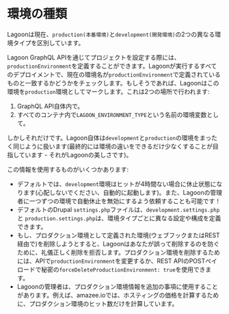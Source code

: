 # 環境の種類

Lagoonは現在、`production(本番環境)`と`development(開発環境)`の2つの異なる環境タイプを区別しています。

Lagoon GraphQL APIを通じてプロジェクトを設定する際には、`productionEnvironment`を定義することができます。Lagoonが実行するすべてのデプロイメントで、現在の環境名が`productionEnvironment`で定義されているものと一致するかどうかをチェックします。もしそうであれば、Lagoonはこの環境を`production`環境としてマークします。これは2つの場所で行われます:

1. GraphQL API自体内で。
2. すべてのコンテナ内で`LAGOON_ENVIRONMENT_TYPE`という名前の環境変数として。

しかしそれだけです。Lagoon自体は`development`と`production`の環境をまったく同じように扱います(最終的には環境の違いをできるだけ少なくすることが目指しています - それがLagoonの美しさです)。

この情報を使用するものがいくつかあります:

* デフォルトでは、`development`環境はヒットが4時間ない場合に休止状態になります(心配しないでください、自動的に起動します)。また、Lagoonの管理者に一つずつの環境で自動休止を無効にするよう依頼することも可能です！
* デフォルトのDrupal `settings.php`ファイルは、`development.settings.php`と `production.settings.php`は、環境タイプごとに異なる設定や構成を定義できます。
* もし、プロダクション環境として定義された環境(ウェブフックまたはREST経由で)を削除しようとすると、Lagoonはあなたが誤って削除するのを防ぐために、礼儀正しく削除を拒否します。プロダクション環境を削除するためには、APIで`productionEnvironment`を変更するか、REST APIのPOSTペイロードで秘密の`forceDeleteProductionEnvironment: true`を使用できます。
* Lagoonの管理者は、プロダクション環境情報を追加の事項に使用することがあります。例えば、amazee.ioでは、ホスティングの価格を計算するために、プロダクション環境のヒット数だけを計算しています。
